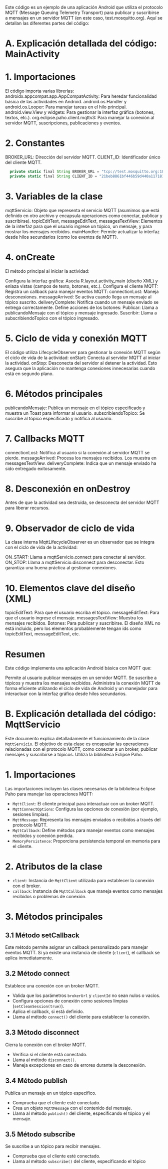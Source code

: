 Este código es un ejemplo de una aplicación Android que utiliza el protocolo MQTT (Message Queuing Telemetry Transport) para publicar y suscribirse a mensajes en un servidor MQTT (en este caso, test.mosquitto.org). Aquí se detallan las diferentes partes del código:

# A. Explicación detallada del código: MainActivity
# 1. Importaciones
El código importa varias librerías:
androidx.appcompat.app.AppCompatActivity: Para heredar funcionalidad básica de las actividades en Android.
android.os.Handler y android.os.Looper: Para manejar tareas en el hilo principal.
android.view.View y widgets: Para gestionar la interfaz gráfica (botones, textos, etc.).
org.eclipse.paho.client.mqttv3: Para manejar la conexión al servidor MQTT, suscripciones, publicaciones y eventos.

# 2. Constantes
BROKER_URL: Dirección del servidor MQTT.
CLIENT_ID: Identificador único del cliente MQTT.

```javascript
  private static final String BROKER_URL = "tcp://test.mosquitto.org:1883";
  private static final String CLIENT_ID = "21beb8861bf446b59d440a117181100c";
```

# 3. Variables de la clase
mqttServicio: Objeto que representa el servicio MQTT (asumimos que está definido en otro archivo y encapsula operaciones como conectar, publicar y suscribirse).
topicEditText, messageEditText, messagesTextView: Elementos de la interfaz para que el usuario ingrese un tópico, un mensaje, y para mostrar los mensajes recibidos.
mainHandler: Permite actualizar la interfaz desde hilos secundarios (como los eventos de MQTT).

# 4. onCreate
El método principal al iniciar la actividad:

Configura la interfaz gráfica: Asocia R.layout.activity_main (diseño XML) y enlaza vistas (campos de texto, botones, etc.).
Configura el cliente MQTT:
Registra un callback para manejar eventos MQTT:
connectionLost: Maneja desconexiones.
messageArrived: Se activa cuando llega un mensaje al tópico suscrito.
deliveryComplete: Notifica cuando un mensaje enviado se entrega correctamente.
Define acciones de los botones:
Publicar: Llama a publicandoMensaje con el tópico y mensaje ingresado.
Suscribir: Llama a subscribiendoTopico con el tópico ingresado.
# 5. Ciclo de vida y conexión MQTT

El código utiliza LifecycleObserver para gestionar la conexión MQTT según el ciclo de vida de la actividad:
onStart: Conecta al servidor MQTT al iniciar la actividad.
onStop: Desconecta del servidor al detener la actividad.
Esto asegura que la aplicación no mantenga conexiones innecesarias cuando está en segundo plano.

# 6. Métodos principales
publicandoMensaje:
Publica un mensaje en el tópico especificado y muestra un Toast para informar al usuario.
subscribiendoTopico:
Se suscribe al tópico especificado y notifica al usuario.

# 7. Callbacks MQTT
connectionLost:
Notifica al usuario si la conexión al servidor MQTT se pierde.
messageArrived:
Procesa los mensajes recibidos. Los muestra en messagesTextView.
deliveryComplete:
Indica que un mensaje enviado ha sido entregado exitosamente.

# 8. Desconexión en onDestroy
Antes de que la actividad sea destruida, se desconecta del servidor MQTT para liberar recursos.

# 9. Observador de ciclo de vida
La clase interna MqttLifecycleObserver es un observador que se integra con el ciclo de vida de la actividad:

ON_START: Llama a mqttServicio.connect para conectar al servidor.
ON_STOP: Llama a mqttServicio.disconnect para desconectar.
Esto garantiza una buena práctica al gestionar conexiones.

# 10. Elementos clave del diseño (XML)
topicEditText: Para que el usuario escriba el tópico.
messageEditText: Para que el usuario ingrese el mensaje.
messagesTextView: Muestra los mensajes recibidos.
Botones: Para publicar y suscribirse.
El diseño XML no está incluido, pero los elementos probablemente tengan ids como topicEditText, messageEditText, etc.

# Resumen
Este código implementa una aplicación Android básica con MQTT que:

Permite al usuario publicar mensajes en un servidor MQTT.
Se suscribe a tópicos y muestra los mensajes recibidos.
Administra la conexión MQTT de forma eficiente utilizando el ciclo de vida de Android y un manejador para interactuar con la interfaz gráfica desde hilos secundarios.



# B. Explicación detallada del código: MqttServicio
Este documento explica detalladamente el funcionamiento de la clase `MqttServicio`. El objetivo de esta clase es encapsular las operaciones relacionadas con el protocolo MQTT, como conectar a un broker, publicar mensajes y suscribirse a tópicos. Utiliza la biblioteca Eclipse Paho.


# 1. Importaciones
Las importaciones incluyen las clases necesarias de la biblioteca Eclipse Paho para manejar las operaciones MQTT:
- `MqttClient`: El cliente principal para interactuar con un broker MQTT.
- `MqttConnectOptions`: Configura las opciones de conexión (por ejemplo, sesiones limpias).
- `MqttMessage`: Representa los mensajes enviados o recibidos a través del protocolo MQTT.
- `MqttCallback`: Define métodos para manejar eventos como mensajes recibidos y conexión perdida.
- `MemoryPersistence`: Proporciona persistencia temporal en memoria para el cliente.

# 2. Atributos de la clase
- `client`: Instancia de `MqttClient` utilizada para establecer la conexión con el broker.
- `callback`: Instancia de `MqttCallback` que maneja eventos como mensajes recibidos o problemas de conexión.

# 3. Métodos principales
## 3.1 Método setCallback
Este método permite asignar un callback personalizado para manejar eventos MQTT. Si ya existe una instancia de cliente (`client`), el callback se aplica inmediatamente.
## 3.2 Método connect
Establece una conexión con un broker MQTT.
- Valida que los parámetros `brokerUrl` y `clientId` no sean nulos o vacíos.
- Configura opciones de conexión como sesiones limpias (`setCleanSession(true)`).
- Aplica el callback, si está definido.
- Llama al método `connect()` del cliente para establecer la conexión.

## 3.3 Método disconnect
Cierra la conexión con el broker MQTT.
- Verifica si el cliente está conectado.
- Llama al método `disconnect()`.
- Maneja excepciones en caso de errores durante la desconexión.

## 3.4 Método publish
Publica un mensaje en un tópico específico.
- Comprueba que el cliente esté conectado.
- Crea un objeto `MqttMessage` con el contenido del mensaje.
- Llama al método `publish()` del cliente, especificando el tópico y el mensaje.

## 3.5 Método subscribe
Se suscribe a un tópico para recibir mensajes.
- Comprueba que el cliente esté conectado.
- Llama al método `subscribe()` del cliente, especificando el tópico
